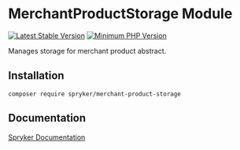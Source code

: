 # MerchantProductStorage Module
[![Latest Stable Version](https://poser.pugx.org/spryker/merchant-product-storage/v/stable.svg)](https://packagist.org/packages/spryker/merchant-product-storage)
[![Minimum PHP Version](https://img.shields.io/badge/php-%3E%3D%208.1-8892BF.svg)](https://php.net/)

Manages storage for merchant product abstract.

## Installation

```
composer require spryker/merchant-product-storage
```

## Documentation

[Spryker Documentation](https://docs.spryker.com)
